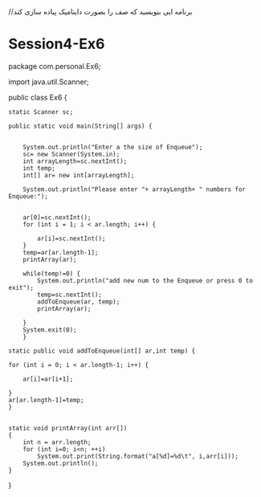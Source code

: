 //برنامه ایی بنویسید که صف را بصورت داینامیک پیاده سازی کند

# Session4-Ex6
package com.personal.Ex6;

import java.util.Scanner;

public class Ex6 {

	static Scanner sc;

	public static void main(String[] args) {

		
		System.out.println("Enter a the size of Enqueue");
		sc= new Scanner(System.in);
		int arrayLength=sc.nextInt();
		int temp;
		int[] ar= new int[arrayLength];
		
		System.out.println("Please enter "+ arrayLength+ " numbers for Enqueue:");
		
		
		ar[0]=sc.nextInt();
		for (int i = 1; i < ar.length; i++) {
			
			ar[i]=sc.nextInt();
		}
		temp=ar[ar.length-1];
		printArray(ar);

		while(temp!=0) {
			System.out.println("add new num to the Enqueue or press 0 to exit");
			temp=sc.nextInt();
			addToEnqueue(ar, temp);
			printArray(ar);

		}
		System.exit(0);	
		}
	
	static public void addToEnqueue(int[] ar,int temp) {
	
    for (int i = 0; i < ar.length-1; i++) {
    	       	
    	ar[i]=ar[i+1];
		
  	}
    ar[ar.length-1]=temp;
	} 
		
	
	static void printArray(int arr[])
	{
	    int n = arr.length;
	    for (int i=0; i<n; ++i)
	        System.out.print(String.format("a[%d]=%d\t", i,arr[i]));
	    System.out.println();
	}


}
